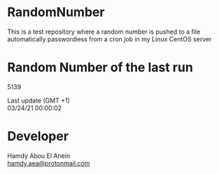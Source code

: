 # RandomNumber    
This is a test repository where a random number is pushed to a file automatically passwordless from a cron job in my Linux CentOS server    
# Random Number of the last run   
5139
      
Last update (GMT +1)    
03/24/21 00:00:02
# Developer    
Hamdy Abou El Anein   
hamdy.aea@protonmail.com
